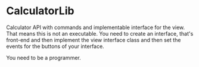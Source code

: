 # CalculatorLib
Calculator API with commands and implementable interface for the view.
That means this is not an executable. You need to create an interface,
that's front-end and then implement the view interface class and then
set the events for the buttons of your interface. 

You need to be a programmer.
